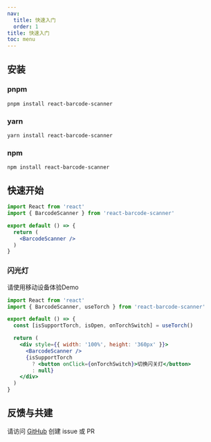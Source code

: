 ```yaml
---
nav:
  title: 快速入门
  order: 1
title: 快速入门
toc: menu
---
```


## 安装

### pnpm
```shell
pnpm install react-barcode-scanner
```

### yarn
```shell
yarn install react-barcode-scanner
```

### npm
```shell
npm install react-barcode-scanner
```

## 快速开始

```jsx | pure
import React from 'react'
import { BarcodeScanner } from 'react-barcode-scanner'

export default () => {
  return (
    <BarcodeScanner />
  )
}
```

### 闪光灯
请使用移动设备体验Demo

```jsx | pure
import React from 'react'
import { BarcodeScanner, useTorch } from 'react-barcode-scanner'

export default () => {
  const [isSupportTorch, isOpen, onTorchSwitch] = useTorch()

  return (
    <div style={{ width: '100%', height: '360px' }}>
      <BarcodeScanner />
      {isSupportTorch
        ? <button onClick={onTorchSwitch}>切换闪关灯</button>
        : null}
    </div>
  )
}
```

## 反馈与共建

请访问 [GitHub](https://github.com/preflower/react-barcode-scanner/issues) 创建 issue 或 PR

